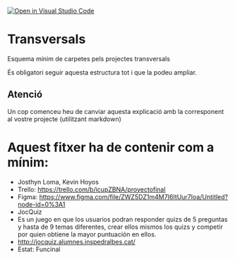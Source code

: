 [![Open in Visual Studio Code](https://classroom.github.com/assets/open-in-vscode-c66648af7eb3fe8bc4f294546bfd86ef473780cde1dea487d3c4ff354943c9ae.svg)](https://classroom.github.com/online_ide?assignment_repo_id=7753081&assignment_repo_type=AssignmentRepo)
# Transversals
Esquema mínim de carpetes pels projectes transversals

És obligatori seguir aquesta estructura tot i que la podeu ampliar.

## Atenció
Un cop comenceu heu de canviar aquesta explicació amb la corresponent al vostre projecte (utilitzant markdown)


# Aquest fitxer ha de contenir com a mínim:
 * Josthyn Loma, Kevin Hoyos
 * Trello: https://trello.com/b/icupZBNA/proyectofinal
 * Figma: https://www.figma.com/file/ZWZ5DZ1m4M7I6ItUur7Ioa/Untitled?node-id=0%3A1
 * JocQuiz
 * Es un juego en que los usuarios podran responder quizs de 5 preguntas y hasta de 9 temas diferentes, crear ellos mismos los quizs y competir por quien obtiene la mayor puntuación en ellos.
 * http://jocquiz.alumnes.inspedralbes.cat/
 * Estat: Funcinal

